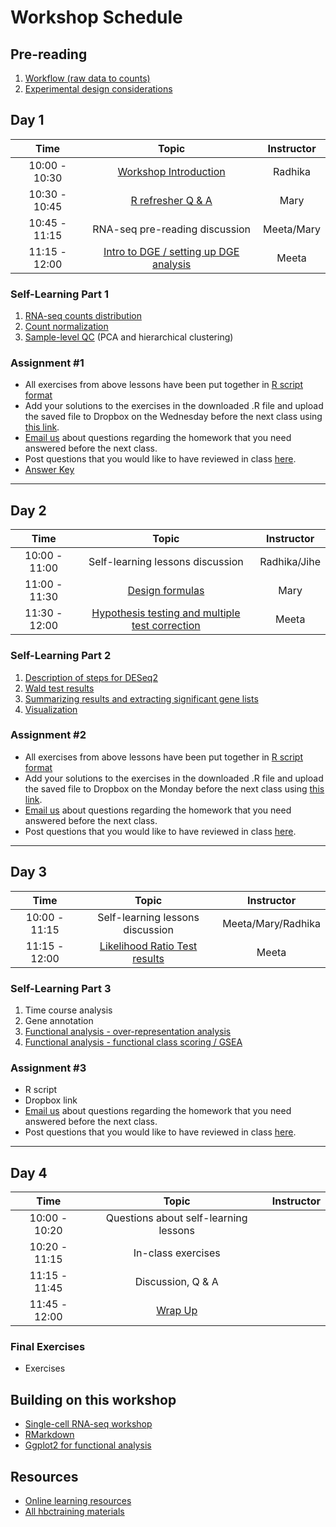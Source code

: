 # Workshop Schedule

## Pre-reading

1. [Workflow (raw data to counts)](../lessons/01a_RNAseq_processing_workflow.md)
1. [Experimental design considerations](https://hbctraining.github.io/Intro-to-rnaseq-hpc-salmon/lessons/experimental_planning_considerations.html)

## Day 1

| Time            |  Topic  | Instructor |
|:------------------------:|:------------------------------------------------:|:--------:|
| 10:00 - 10:30 | [Workshop Introduction](../lectures/Intro_to_workshop.pdf) | Radhika |
| 10:30 - 10:45 | [R refresher Q & A](../lessons/R_refresher.md) | Mary |
| 10:45 - 11:15 | RNA-seq pre-reading discussion | Meeta/Mary |
| 11:15 - 12:00 | [Intro to DGE / setting up DGE analysis](../lessons/01b_DGE_setup_and_overview.md) | Meeta |

### Self-Learning Part 1

1. [RNA-seq counts distribution](../lessons/01c_RNAseq_count_distribution.md)
1. [Count normalization](../lessons/02_DGE_count_normalization.md)
1. [Sample-level QC](../lessons/03_DGE_QC_analysis.md) (PCA and hierarchical clustering)

### Assignment #1
* All exercises from above lessons have been put together in [R script format](../homework/DGE_assignment_1.R)
* Add your solutions to the exercises in the downloaded .R file and upload the saved file to Dropbox on the Wednesday before the next class using [this link](https://www.dropbox.com/request/7Ax0Dc8lOzaQkBjKxHKl).
* [Email us](mailto:hbctraining@hsph.harvard.edu) about questions regarding the homework that you need answered before the next class.
* Post questions that you would like to have reviewed in class [here](https://PollEv.com/hbctraining945).
* [Answer Key](../homework/DGE_assignment_1_answer_key.R)

---

## Day 2

| Time            |  Topic  | Instructor |
|:------------------------:|:------------------------------------------------:|:--------:|
| 10:00 - 11:00 | Self-learning lessons discussion | Radhika/Jihe |
| 11:00 - 11:30 | [Design formulas](../lessons/04a_design_formulas.md)  | Mary |
| 11:30 - 12:00 | [Hypothesis testing and multiple test correction](../lessons/05a_hypothesis_testing.md) | Meeta |

### Self-Learning Part 2
1. [Description of steps for DESeq2](../lessons/04b_DGE_DESeq2_analysis.md)
1. [Wald test results](../lessons/05b_wald_test_results.md)
1. [Summarizing results and extracting significant gene lists](../lessons/05c_summarizing_results.md)
1. [Visualization](../lessons/06_DGE_visualizing_results.md)

### Assignment #2
* All exercises from above lessons have been put together in [R script format](../homework/DGE_assignment_2.R)
* Add your solutions to the exercises in the downloaded .R file and upload the saved file to Dropbox on the Monday before the next class using [this link](https://www.dropbox.com/request/wSqdWLxzdEA79WYOPoNr).
* [Email us](mailto:hbctraining@hsph.harvard.edu) about questions regarding the homework that you need answered before the next class.
* Post questions that you would like to have reviewed in class [here](https://PollEv.com/hbctraining945).

---

## Day 3

| Time            |  Topic  | Instructor |
|:------------------------:|:------------------------------------------------:|:--------:|
| 10:00 - 11:15 | Self-learning lessons discussion | Meeta/Mary/Radhika |
| 11:15 - 12:00 | [Likelihood Ratio Test results](../lessons/08a_DGE_LRT_results.md) | Meeta |

### Self-Learning Part 3
1. Time course analysis
1. Gene annotation
1. [Functional analysis - over-representation analysis](../lessons/10_FA_over-representation_analysis.md)
1. [Functional analysis - functional class scoring / GSEA](../lessons/11_FA_functional_class_scoring.md)

### Assignment #3
* R script
* Dropbox link
* [Email us](mailto:hbctraining@hsph.harvard.edu) about questions regarding the homework that you need answered before the next class.
* Post questions that you would like to have reviewed in class [here](https://PollEv.com/hbctraining945).

---

## Day 4

| Time            |  Topic  | Instructor |
|:------------------------:|:------------------------------------------------:|:--------:|
| 10:00 - 10:20 | Questions about self-learning lessons |  |
| 10:20 - 11:15 | In-class exercises |  |
| 11:15 - 11:45 | Discussion, Q & A |  |
| 11:45 - 12:00 | [Wrap Up](../lectures/R_nanocourse_wrapup_online.pdf) |  |

### Final Exercises
* Exercises

## Building on this workshop
* [Single-cell RNA-seq workshop](https://hbctraining.github.io/scRNA-seq/)
* [RMarkdown](https://hbctraining.github.io/Training-modules/Rmarkdown/)
* [Ggplot2 for functional analysis](https://hbctraining.github.io/Training-modules/Tidyverse_ggplot2/lessons/ggplot2.html)

## Resources
* [Online learning resources](https://hbctraining.github.io/bioinformatics_online/lists/online_trainings.html)
* [All hbctraining materials](https://hbctraining.github.io/main)

